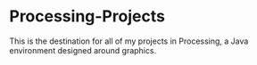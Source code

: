 # Processing-Projects
This is the destination for all of my projects in Processing, a Java environment designed around graphics.
